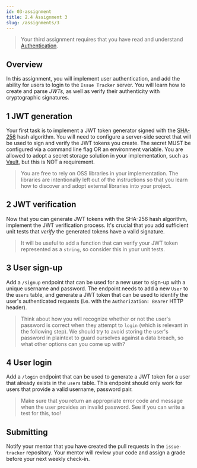 ```yaml
---
id: 03-assignment
title: 2.4 Assignment 3
slug: /assignments/3
---
```


> Your third assignment requires that you have read and understand
> [Authentication](./03-lesson.md).

## Overview

In this assignment, you will implement user authentication, and
add the ability for users to login to the `Issue Tracker` server.
You will learn how to create and parse *JWTs*, as well as verify
their authenticity with cryptographic signatures.

## 1 JWT generation

Your first task is to implement a JWT token generator signed with
the [SHA-256][1] hash algorithm. You will need to configure a server-side
secret that will be used to sign and verify the JWT tokens you create.
The secret MUST be configured via a command line flag OR an environment
variable. You are allowed to adopt a secret storage solution in your
implementation, such as [Vault][2], but this is NOT a requirement.

> You are free to rely on OSS libraries in your implementation. The
> libraries are intentionally left out of the instructions so that you
> learn how to discover and adopt external libraries into your project.

  [1]: https://golang.org/pkg/crypto/sha256
  [2]: https://www.vaultproject.io

## 2 JWT verification

Now that you can generate JWT tokens with the SHA-256 hash algorithm,
implement the JWT verification process. It's crucial that you add
sufficient unit tests that *verify* the generated tokens have a valid
signature.

> It will be useful to add a function that can verify your JWT token
> represented as a `string`, so consider this in your unit tests.

## 3 User sign-up

Add a `/signup` endpoint that can be used for a new user to sign-up with
a unique username and password. The endpoint needs to add a new `User` to
the `users` table, and generate a JWT token that can be used to identify
the user's authenticated requests (i.e. with the `Authorization: Bearer`
HTTP header).

> Think about how you will recognize whether or not the user's password is
> correct when they attempt to `login` (which is relevant in the following step).
> We should try to avoid storing the user's password in plaintext to guard
> ourselves against a data breach, so what other options can you come up with?

## 4 User login

Add a `/login` endpoint that can be used to generate a JWT token for a user
that already exists in the `users` table. This endpoint should only work for
users that provide a valid username, password pair.

> Make sure that you return an appropriate error code and message when the user
> provides an invalid password. See if you can write a test for this, too!

## Submitting

Notify your mentor that you have created the pull requests in the `issue-tracker`
repository. Your mentor will review your code and assign a grade before your next
weekly check-in.
